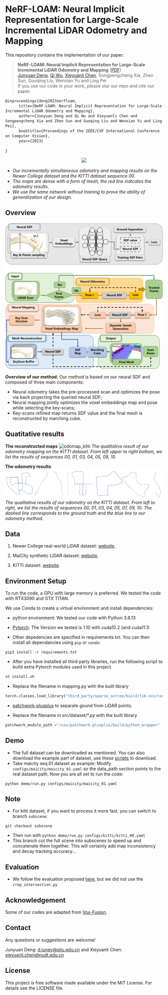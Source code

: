 # NeRF-LOAM: Neural Implicit Representation for Large-Scale Incremental LiDAR Odometry and Mapping

This repository contains the implementation of our paper:
> **NeRF-LOAM: Neural Implicit Representation for Large-Scale Incremental LiDAR Odometry and Mapping** ([PDF](https://arxiv.org/pdf/2303.10709))\
> [Junyuan Deng](https://github.com/JunyuanDeng), [Qi Wu](https://github.com/Gatsby23), [Xieyuanli Chen](https://github.com/Chen-Xieyuanli), Songpengcheng Xia, Zhen Sun, Guoqing Liu, Wenxian Yu and Ling Pei\
> If you use our code in your work, please star our repo and cite our paper.

```
@inproceedings{deng2023nerfloam,
      title={NeRF-LOAM: Neural Implicit Representation for Large-Scale Incremental LiDAR Odometry and Mapping}, 
      author={Junyuan Deng and Qi Wu and Xieyuanli Chen and Songpengcheng Xia and Zhen Sun and Guoqing Liu and Wenxian Yu and Ling Pei},
      booktitle={Proceedings of the IEEE/CVF International Conference on Computer Vision},
      year={2023}

}
```

<div align=center>
<img src="./docs/NeRFLOAM.gif"> 
</div>

- *Our incrementally simultaneous odometry and mapping results on the Newer College dataset and the KITTI dataset sequence 00.*
- *The maps are dense with a form of mesh, the red line indicates the odometry results.*
- *We use the same network without training to prove the ability of generalization of our design.*


## Overview

![pipeline](./docs/pipeline.png)

**Overview of our method.** Our method is based on our neural SDF and composed of three main components:
- Neural odometry takes the pre-processed scan and optimizes the pose via back projecting the queried neural SDF; 
- Neural mapping jointly optimizes the voxel embeddings map and pose while selecting the key-scans; 
- Key-scans refined map returns SDF value and the final mesh is reconstructed by marching cube.

## Quatitative results

**The reconstructed maps**
![odomap_kitti](./docs/odomap_kitti.png)
*The qualitative result of our odometry mapping on the KITTI dataset. From left upper to right bottom, we list the results of sequences 00, 01, 03, 04, 05, 09, 10.*

**The odometry results**
![odo_qual](./docs/odo_qual.png)
*The qualitative results of our odometry on the KITTI dataset. From left to right, we list the results of sequences 00, 01, 03, 04, 05, 07, 09, 10. The dashed line corresponds to the ground truth and the blue line to our odometry method.*


## Data

1. Newer College real-world LiDAR dataset: [website](https://ori-drs.github.io/newer-college-dataset/download/). 

2. MaiCity synthetic LiDAR dataset: [website](https://www.ipb.uni-bonn.de/data/mai-city-dataset/).

3. KITTI dataset: [website](https://www.cvlibs.net/datasets/kitti/).

## Environment Setup

To run the code, a GPU with large memory is preferred. We tested the code with RTX3090 and GTX TITAN.

We use Conda to create a virtual environment and install dependencies:

- python environment: We tested our code with Python 3.8.13

- [Pytorch](https://pytorch.org/get-started/locally/): The Version we tested is 1.10 with cuda10.2 (and cuda11.1)

- Other depedencies are specified in requirements.txt. You can then install all dependancies using `pip` or `conda`: 
```
pip3 install -r requirements.txt
```

- After you have installed all third party libraries, run the following script to build extra Pytorch modules used in this project.

```bash
sh install.sh
```


- Replace the filename in mapping.py with the built library
```python
torch.classes.load_library("third_party/sparse_octree/build/lib.xxx/svo.xxx.so")
```

- [patchwork-plusplus](https://github.com/url-kaist/patchwork-plusplus) to separate gound from LiDAR points.

- Replace the filename in src/dataset/*.py with the built library
```python
patchwork_module_path ="/xxx/patchwork-plusplus/build/python_wrapper"
```

## Demo

- The full dataset can be downloaded as mentioned. You can also download the example part of dataset, use these [scripts](https://github.com/PRBonn/SHINE_mapping/tree/master/scripts) to download.
- Take maicity seq.01 dataset as example: Modify `configs/maicity/maicity_01.yaml` so the data_path section points to the real dataset path. Now you are all set to run the code: 
```
python demo/run.py configs/maicity/maicity_01.yaml
```

## Note

- For kitti dataset, if you want to process it more fast, you can switch to branch `subscene`:
```
git checkout subscene
```
- Then run with `python demo/run.py configs/kitti/kitti_00.yaml`
- This branch cut the full scene into subscenes to speed up and concatenate them together. This will certainly add map inconsistency and decay tracking accuracy...

## Evaluation

- We follow the evaluation proposed [here](https://github.com/PRBonn/SHINE_mapping/tree/master/eval), but we did not use the `crop_intersection.py`


## Acknowledgement

Some of our codes are adapted from [Vox-Fusion](https://github.com/zju3dv/Vox-Fusion).

## Contact

Any questions or suggestions are welcome!

Junyuan Deng: d.juney@sjtu.edu.cn and Xieyuanli Chen: xieyuanli.chen@nudt.edu.cn

## License

This project is free software made available under the MIT License. For details see the LICENSE file.
